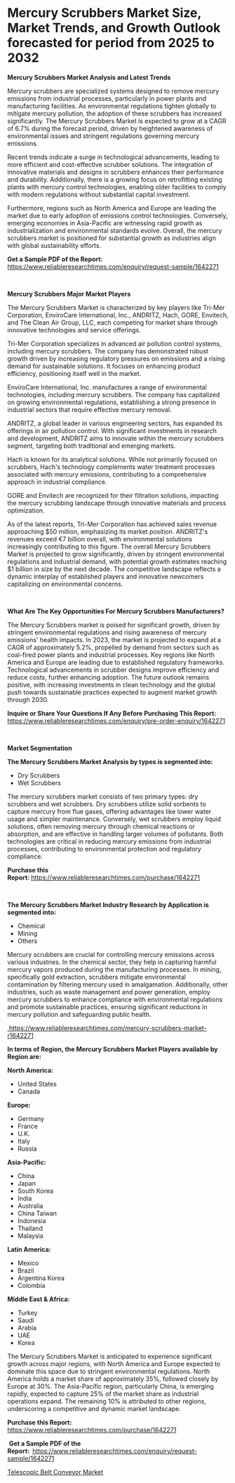 <p><h1>Mercury Scrubbers Market Size, Market Trends, and Growth Outlook forecasted for period from 2025 to 2032</h1></p><p><strong>Mercury Scrubbers Market Analysis and Latest Trends</strong></p>
<p><p>Mercury scrubbers are specialized systems designed to remove mercury emissions from industrial processes, particularly in power plants and manufacturing facilities. As environmental regulations tighten globally to mitigate mercury pollution, the adoption of these scrubbers has increased significantly. The Mercury Scrubbers Market is expected to grow at a CAGR of 6.7% during the forecast period, driven by heightened awareness of environmental issues and stringent regulations governing mercury emissions.</p><p>Recent trends indicate a surge in technological advancements, leading to more efficient and cost-effective scrubber solutions. The integration of innovative materials and designs in scrubbers enhances their performance and durability. Additionally, there is a growing focus on retrofitting existing plants with mercury control technologies, enabling older facilities to comply with modern regulations without substantial capital investment. </p><p>Furthermore, regions such as North America and Europe are leading the market due to early adoption of emissions control technologies. Conversely, emerging economies in Asia-Pacific are witnessing rapid growth as industrialization and environmental standards evolve. Overall, the mercury scrubbers market is positioned for substantial growth as industries align with global sustainability efforts.</p></p>
<p><strong>Get a Sample PDF of the Report:&nbsp;</strong> <a href="https://www.reliableresearchtimes.com/enquiry/request-sample/1642271?utm_campaign=2240&utm_medium=2&utm_source=Github&utm_content=ia&utm_term=22022025&utm_id=mercury-scrubbers">https://www.reliableresearchtimes.com/enquiry/request-sample/1642271</a></p>
<p>&nbsp;</p>
<p><strong>Mercury Scrubbers Major Market Players</strong></p>
<p><p>The Mercury Scrubbers Market is characterized by key players like Tri-Mer Corporation, EnviroCare International, Inc., ANDRITZ, Hach, GORE, Envitech, and The Clean Air Group, LLC, each competing for market share through innovative technologies and service offerings.</p><p>Tri-Mer Corporation specializes in advanced air pollution control systems, including mercury scrubbers. The company has demonstrated robust growth driven by increasing regulatory pressures on emissions and a rising demand for sustainable solutions. It focuses on enhancing product efficiency, positioning itself well in the market.</p><p>EnviroCare International, Inc. manufactures a range of environmental technologies, including mercury scrubbers. The company has capitalized on growing environmental regulations, establishing a strong presence in industrial sectors that require effective mercury removal.</p><p>ANDRITZ, a global leader in various engineering sectors, has expanded its offerings in air pollution control. With significant investments in research and development, ANDRITZ aims to innovate within the mercury scrubbers segment, targeting both traditional and emerging markets. </p><p>Hach is known for its analytical solutions. While not primarily focused on scrubbers, Hach's technology complements water treatment processes associated with mercury emissions, contributing to a comprehensive approach in industrial compliance.</p><p>GORE and Envitech are recognized for their filtration solutions, impacting the mercury scrubbing landscape through innovative materials and process optimization.</p><p>As of the latest reports, Tri-Mer Corporation has achieved sales revenue approaching $50 million, emphasizing its market position. ANDRITZ's revenues exceed €7 billion overall, with environmental solutions increasingly contributing to this figure. The overall Mercury Scrubbers Market is projected to grow significantly, driven by stringent environmental regulations and industrial demand, with potential growth estimates reaching $1 billion in size by the next decade. The competitive landscape reflects a dynamic interplay of established players and innovative newcomers capitalizing on environmental concerns.</p></p>
<p>&nbsp;</p>
<p><strong>What Are The Key Opportunities For Mercury Scrubbers Manufacturers?</strong></p>
<p><p>The Mercury Scrubbers market is poised for significant growth, driven by stringent environmental regulations and rising awareness of mercury emissions' health impacts. In 2023, the market is projected to expand at a CAGR of approximately 5.2%, propelled by demand from sectors such as coal-fired power plants and industrial processes. Key regions like North America and Europe are leading due to established regulatory frameworks. Technological advancements in scrubber designs improve efficiency and reduce costs, further enhancing adoption. The future outlook remains positive, with increasing investments in clean technology and the global push towards sustainable practices expected to augment market growth through 2030.</p></p>
<p><strong>Inquire or Share Your Questions If Any Before Purchasing This Report:</strong> <a href="https://www.reliableresearchtimes.com/enquiry/pre-order-enquiry/1642271?utm_campaign=2240&utm_medium=2&utm_source=Github&utm_content=ia&utm_term=22022025&utm_id=mercury-scrubbers">https://www.reliableresearchtimes.com/enquiry/pre-order-enquiry/1642271</a></p>
<p>&nbsp;</p>
<p><strong>Market Segmentation</strong></p>
<p><strong>The Mercury Scrubbers Market Analysis by types is segmented into:</strong></p>
<p><ul><li>Dry Scrubbers</li><li>Wet Scrubbers</li></ul></p>
<p><p>The mercury scrubbers market consists of two primary types: dry scrubbers and wet scrubbers. Dry scrubbers utilize solid sorbents to capture mercury from flue gases, offering advantages like lower water usage and simpler maintenance. Conversely, wet scrubbers employ liquid solutions, often removing mercury through chemical reactions or absorption, and are effective in handling larger volumes of pollutants. Both technologies are critical in reducing mercury emissions from industrial processes, contributing to environmental protection and regulatory compliance.</p></p>
<p><strong>Purchase this Report:&nbsp;</strong><a href="https://www.reliableresearchtimes.com/purchase/1642271?utm_campaign=2240&utm_medium=2&utm_source=Github&utm_content=ia&utm_term=22022025&utm_id=mercury-scrubbers">https://www.reliableresearchtimes.com/purchase/1642271</a></p>
<p>&nbsp;</p>
<p><strong>The Mercury Scrubbers Market Industry Research by Application is segmented into:</strong></p>
<p><ul><li>Chemical</li><li>Mining</li><li>Others</li></ul></p>
<p><p>Mercury scrubbers are crucial for controlling mercury emissions across various industries. In the chemical sector, they help in capturing harmful mercury vapors produced during the manufacturing processes. In mining, specifically gold extraction, scrubbers mitigate environmental contamination by filtering mercury used in amalgamation. Additionally, other industries, such as waste management and power generation, employ mercury scrubbers to enhance compliance with environmental regulations and promote sustainable practices, ensuring significant reductions in mercury pollution and safeguarding public health.</p></p>
<p><a href="https://www.reliableresearchtimes.com/mercury-scrubbers-market-r1642271?utm_campaign=2240&utm_medium=2&utm_source=Github&utm_content=ia&utm_term=22022025&utm_id=mercury-scrubbers">&nbsp;https://www.reliableresearchtimes.com/mercury-scrubbers-market-r1642271</a></p>
<p><strong>In terms of Region, the Mercury Scrubbers Market Players available by Region are:</strong></p>
<p>
    <p> <strong> North America: </strong>
        <ul>
            <li>United States</li>
            <li>Canada</li>
        </ul>
        </p> 
    <p> <strong> Europe: </strong>
        <ul>
            <li>Germany</li>
            <li>France</li>
            <li>U.K.</li>
            <li>Italy</li>
            <li>Russia</li>
        </ul>
        </p> 
    <p> <strong> Asia-Pacific: </strong>
        <ul>
            <li>China</li>
            <li>Japan</li>
            <li>South Korea</li>
            <li>India</li>
            <li>Australia</li>
            <li>China Taiwan</li>
            <li>Indonesia</li>
            <li>Thailand</li>
            <li>Malaysia</li>
        </ul>
        </p> 
    <p> <strong> Latin America: </strong>
        <ul>
            <li>Mexico</li>
            <li>Brazil</li>
            <li>Argentina Korea</li>
            <li>Colombia</li>
        </ul>
        </p> 
    <p> <strong> Middle East & Africa: </strong>
        <ul>
            <li>Turkey</li>
            <li>Saudi</li>
            <li>Arabia</li>
            <li>UAE</li>
            <li>Korea</li>
        </ul>
    </p>
    </p>
<p><p>The Mercury Scrubbers Market is anticipated to experience significant growth across major regions, with North America and Europe expected to dominate this space due to stringent environmental regulations. North America holds a market share of approximately 35%, followed closely by Europe at 30%. The Asia-Pacific region, particularly China, is emerging rapidly, expected to capture 25% of the market share as industrial operations expand. The remaining 10% is attributed to other regions, underscoring a competitive and dynamic market landscape.</p></p>
<p><strong>Purchase this Report: </strong><a href="https://www.reliableresearchtimes.com/purchase/1642271?utm_campaign=2240&utm_medium=2&utm_source=Github&utm_content=ia&utm_term=22022025&utm_id=mercury-scrubbers">https://www.reliableresearchtimes.com/purchase/1642271</a></p>
<p>&nbsp;<strong>Get a Sample PDF of the Report:&nbsp;&nbsp;</strong><a href="https://www.reliableresearchtimes.com/enquiry/request-sample/1642271?utm_campaign=2240&utm_medium=2&utm_source=Github&utm_content=ia&utm_term=22022025&utm_id=mercury-scrubbers">https://www.reliableresearchtimes.com/enquiry/request-sample/1642271</a></p>
<p><strong></strong></p>
<p><p><a href="https://github.com/stillsfloria19981/Market-Research-Report-List-1/blob/main/telescopic-belt-conveyor-market.md?utm_campaign=2240&utm_medium=2&utm_source=Github&utm_content=ia&utm_term=22022025&utm_id=mercury-scrubbers">Telescopic Belt Conveyor Market</a></p></p>